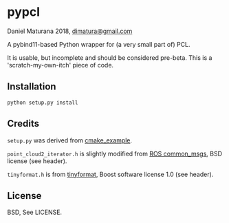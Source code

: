 # pypcl

Daniel Maturana 2018, dimatura@gmail.com

A pybind11-based Python wrapper for (a very small part of) PCL.

It is usable, but incomplete and should be considered pre-beta.
This is a 'scratch-my-own-itch' piece of code.

## Installation

`python setup.py install`

## Credits

`setup.py` was derived from [cmake_example](https://github.com/pybind/cmake_example).

`point_cloud2_iterator.h` is slightly modified from [ROS common_msgs](https://github.com/ros/common_msgs), BSD license (see header).

`tinyformat.h` is from [tinyformat](https://github.com/c42f/tinyformat), Boost software license 1.0 (see header).

## License

BSD, See LICENSE.
